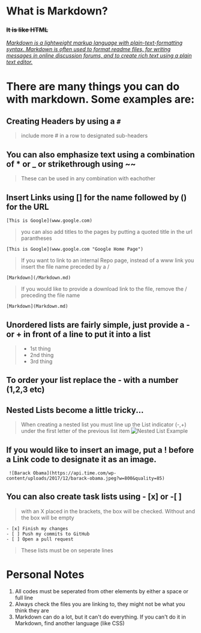 # What is Markdown?

### ~~It is like HTML~~

[*Markdown is a lightweight markup language with plain-text-formatting syntax. Markdown is often used to format readme files, for writing messages in online discussion forums, and to create rich text using a plain text editor.*](https://github.com/adam-p/markdown-here/wiki/Markdown-Cheatsheet)

# There are many things you can do with markdown. Some examples are:

## Creating Headers by using a ```#```
 > include more # in a row to designated sub-headers

## You can also emphasize text using a combination of  * or _ or strikethrough using ~~
> These can be used in any combination with eachother

## Insert Links using [] for the name followed by () for the URL
```[This is Google](www.google.com) ```
> you can also add titles to the pages by putting a quoted title in the url parantheses

```[This is Google](www.google.com "Google Home Page") ```

> If you want to link to an internal Repo page, instead of a www link you insert the file name preceded by a / 

 ```[Markdown](/Markdown.md)```
 
 > If you would like to provide a download link to the file, remove the / preceding the file name 
 
 ```[Markdown](Markdown.md)```

## Unordered lists are fairly simple, just provide a **-** or **+** in front of a line to put it into a list
> - 1st thing
> - 2nd thing
> - 3rd thing

## To order your list replace the - with a number (1,2,3 etc)

## Nested Lists become a little tricky...
> When creating a nested list you must line up the List indicator (-,+) under the first letter of the previous list item
![Nested List Example](https://help.github.com/assets/images/help/writing/nested-list-alignment.png)

## If you would like to insert an image, put a ! before a Link code to designate it as an image. 
``` ![Barack Obama](https://api.time.com/wp-content/uploads/2017/12/barack-obama.jpeg?w=800&quality=85)```

## You can also create task lists using - [x] or -[ ] 
> with an X placed in the brackets, the box will be checked. Without and the box will be empty

``` 
- [x] Finish my changes
- [ ] Push my commits to GitHub
- [ ] Open a pull request
```
>These lists must be on seperate lines

# Personal Notes
 1. All codes must be seperated from other elements by either a space or full line
 2. Always check the files you are linking to, they might not be what you think they are
 3. Markdown can do a lot, but it can't do everything. If you can't do it in Markdown, find another language (like CSS)
